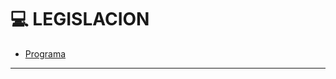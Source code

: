 # :computer: LEGISLACION

- [Programa](https://github.com/eugenia1984/UTN-FRSR-Programacion/blob/main/2do_anio_2do_sem/legislacion/programa.md)

--- 
